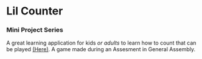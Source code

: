 # Lil Counter
### Mini Project Series 

A great learning application for kids *or adults* to learn how to count that can be played <a href="https://elated-bohr-f033d6.netlify.app" target="_blank">(Here)</a>.
A game made during an Assesment in General Assembly. 